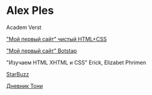 # Alex Ples

Academ Verst

["Мой первый сайт" чистый HTML+CSS](https://alexples.github.io/million_html+css_clean/)

["Мой  первый сайт" Botstap](https://alexples.github.io/million_bootstap/)

"Изучаем HTML XHTML и CSS" Erick, Elizabet Phrimen

[StarBuzz](https://alexples.github.io/new_website_starbuzz/)

[Дневник Тони](https://alexples.github.io/tony/)
